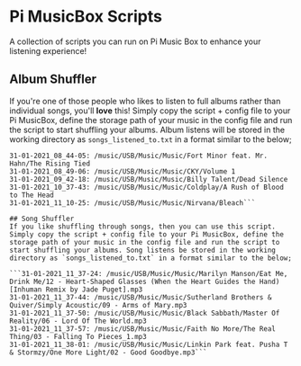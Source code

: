 # Pi MusicBox Scripts
 A collection of scripts you can run on Pi Music Box to enhance your listening experience!

## Album Shuffler
If you're one of those people who likes to listen to full albums rather than individual songs, you'll **love** this! Simply copy the script + config file to your Pi MusicBox, define the storage path of your music in the config file and run the script to start shuffling your albums. Album listens will be stored in the working directory as `songs_listened_to.txt` in a format similar to the below;

```31-01-2021_07_47-00: /music/USB/Music/Music/Alien Ant Farm/ANThology
31-01-2021_08_44-05: /music/USB/Music/Music/Fort Minor feat. Mr. Hahn/The Rising Tied
31-01-2021_08_49-06: /music/USB/Music/Music/CKY/Volume 1
31-01-2021_09_42-18: /music/USB/Music/Music/Billy Talent/Dead Silence
31-01-2021_10_37-43: /music/USB/Music/Music/Coldplay/A Rush of Blood to The Head
31-01-2021_11_10-25: /music/USB/Music/Music/Nirvana/Bleach```

## Song Shuffler
If you like shuffling through songs, then you can use this script.  Simply copy the script + config file to your Pi MusicBox, define the storage path of your music in the config file and run the script to start shuffling your albums. Song listens be stored in the working directory as `songs_listened_to.txt` in a format similar to the below;

```31-01-2021_11_37-24: /music/USB/Music/Music/Marilyn Manson/Eat Me, Drink Me/12 - Heart-Shaped Glasses (When the Heart Guides the Hand) [Inhuman Remix by Jade Puget].mp3
31-01-2021_11_37-44: /music/USB/Music/Music/Sutherland Brothers & Quiver/Simply Acoustic/09 - Arms of Mary.mp3
31-01-2021_11_37-50: /music/USB/Music/Music/Black Sabbath/Master Of Reality/06 - Lord Of The World.mp3
31-01-2021_11_37-57: /music/USB/Music/Music/Faith No More/The Real Thing/03 - Falling To Pieces_1.mp3
31-01-2021_11_38-01: /music/USB/Music/Music/Linkin Park feat. Pusha T & Stormzy/One More Light/02 - Good Goodbye.mp3```

